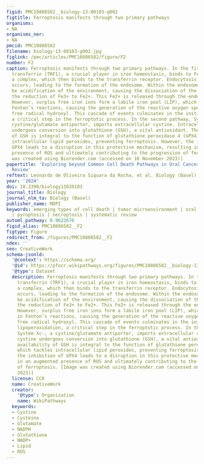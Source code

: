```yaml
---
figid: PMC10886582__biology-13-00103-g002
figtitle: Ferroptosis manifests through two primary pathways
organisms:
- NA
organisms_ner:
- NA
pmcid: PMC10886582
filename: biology-13-00103-g002.jpg
figlink: /pmc/articles/PMC10886582/figure/F2
number: F2
caption: Ferroptosis manifests through two primary pathways. In the first pathway,
  transferrin (TRF1), a crucial player in iron homeostasis, binds to Fe3+, forming
  a complex, which then binds to the transferrin receptor. Endocytosis of this complex
  occurs, leading to the formation of the endosome. Within the endosome, there will
  be acidification of the environment, causing the dissociation of the complex and
  the reduction of Fe3+ to Fe2+. This Fe2+ is released through the endosomal membrane.
  However, surplus free iron ions form a labile iron pool (LIP), which partakes in
  Fenton’s reactions, causing the generation of the reactive oxygen species (ROS)
  free radical hydroxyl. This cascade of events culminates in the initiation of lipoperoxidation,
  a critical step in the ferroptotic process. In the second pathway, System Xc-, a
  cystine/glutamate antiporter, imports extracellular cystine. Intracellularly, cystine
  undergoes conversion into glutathione (GSH), a vital antioxidant. The availability
  of GSH is integral to the function of glutathione peroxidase 4 (GPX4), which tackles
  intracellular lipid peroxides, preventing ferroptosis. However, the inhibition of
  GPX4 leads to a disruption in this protective mechanism, resulting in an augmented
  presence of ROS and ultimately contributing to the progression of ferroptosis. [Image
  was created using Biorender.com (accessed on 16 November 2023)]
papertitle: 'Exploring beyond Common Cell Death Pathways in Oral Cancer: A Systematic
  Review'
reftext: Leonardo de Oliveira Siquara da Rocha, et al. Biology (Basel). 2024 Feb;13(2).
year: '2024'
doi: 10.3390/biology13020103
journal_title: Biology
journal_nlm_ta: Biology (Basel)
publisher_name: MDPI
keywords: emerging types of cell death | tumor microenvironment | oral cancer | ferroptosis
  | pyroptosis | necroptosis | systematic review
automl_pathway: 0.9622676
figid_alias: PMC10886582__F2
figtype: Figure
redirect_from: /figures/PMC10886582__F2
ndex: ''
seo: CreativeWork
schema-jsonld:
  '@context': https://schema.org/
  '@id': https://pfocr.wikipathways.org/figures/PMC10886582__biology-13-00103-g002.html
  '@type': Dataset
  description: Ferroptosis manifests through two primary pathways. In the first pathway,
    transferrin (TRF1), a crucial player in iron homeostasis, binds to Fe3+, forming
    a complex, which then binds to the transferrin receptor. Endocytosis of this complex
    occurs, leading to the formation of the endosome. Within the endosome, there will
    be acidification of the environment, causing the dissociation of the complex and
    the reduction of Fe3+ to Fe2+. This Fe2+ is released through the endosomal membrane.
    However, surplus free iron ions form a labile iron pool (LIP), which partakes
    in Fenton’s reactions, causing the generation of the reactive oxygen species (ROS)
    free radical hydroxyl. This cascade of events culminates in the initiation of
    lipoperoxidation, a critical step in the ferroptotic process. In the second pathway,
    System Xc-, a cystine/glutamate antiporter, imports extracellular cystine. Intracellularly,
    cystine undergoes conversion into glutathione (GSH), a vital antioxidant. The
    availability of GSH is integral to the function of glutathione peroxidase 4 (GPX4),
    which tackles intracellular lipid peroxides, preventing ferroptosis. However,
    the inhibition of GPX4 leads to a disruption in this protective mechanism, resulting
    in an augmented presence of ROS and ultimately contributing to the progression
    of ferroptosis. [Image was created using Biorender.com (accessed on 16 November
    2023)]
  license: CC0
  name: CreativeWork
  creator:
    '@type': Organization
    name: WikiPathways
  keywords:
  - Cystine
  - Cysteine
  - Glutamate
  - NADPH
  - Glutathione
  - NADP+
  - Lipid
  - ROS
---
```

